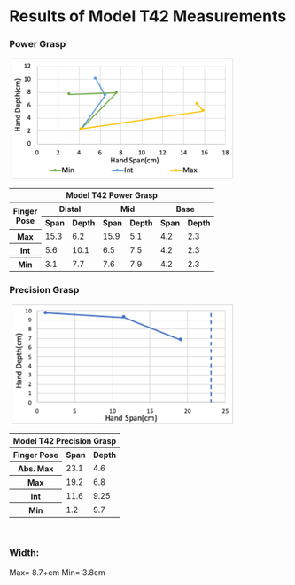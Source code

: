 # Results of Model T42 Measurements

### Power Grasp
<image>
<img src="Images/T42_Power_Chart.png" width="400">
</image>

<table>
    <thead>
        <tr>
            <th colspan=7> Model T42 Power Grasp </th>
        </tr>
    </thead>
    <tbody>
        <tr>
            <th rowspan=2> Finger <br> Pose </th>
            <th colspan=2> Distal </th>
            <th colspan=2> Mid </th>
            <th colspan=2> Base </th>
        </tr>
        <tr>
            <th colspan=1> Span </th>
            <th colspan=1>Depth</th>
            <th colspan=1> Span </th>
            <th colspan=1>Depth</th>
            <th colspan=1> Span </th>
            <th colspan=1>Depth</th>
        </tr>
        <tr>
            <th colspan=1> Max </th>
            <td colspan=1> 15.3 </td>
            <td colspan=1> 6.2 </td>
            <td colspan=1> 15.9 </td>
            <td colspan=1> 5.1 </td>
            <td colspan=1> 4.2 </td>
            <td colspan=1> 2.3 </td>
        </tr>
        <tr>
            <th colspan=1> Int </th>
            <td colspan=1> 5.6 </td>
            <td colspan=1> 10.1 </td>
            <td colspan=1> 6.5 </td>
            <td colspan=1> 7.5 </td>
            <td colspan=1> 4.2 </td>
            <td colspan=1> 2.3 </td>
        </tr>
        <tr>
            <th colspan=1> Min </th>
            <td colspan=1> 3.1 </td>
            <td colspan=1> 7.7 </td>
            <td colspan=1> 7.6 </td>
            <td colspan=1> 7.9 </td>
            <td colspan=1> 4.2 </td>
            <td colspan=1> 2.3 </td>
        </tr>
    </tbody>
</table>

### Precision Grasp

 <image>
<img src="Images/T42_Precision_Chart.png" width="400">
</image>

<table>
    <thead>
        <tr>
            <th colspan=3> Model T42 Precision Grasp </th>
        </tr>
    </thead>
    <tbody>
        <tr>           
            <th colspan=1> Finger Pose </th>
            <th colspan=1> Span </th>
            <th colspan=1>Depth</th>
        </tr>
        <tr>
            <th colspan=1> Abs. Max </th>
            <td colspan=1> 23.1 </td>
            <td colspan=1> 4.6 </td>
        </tr>
        <tr>
            <th colspan=1> Max </th>
            <td colspan=1> 19.2 </td>
            <td colspan=1> 6.8 </td>
        </tr>
        <tr>
            <th colspan=1> Int </th>
            <td colspan=1> 11.6 </td>
            <td colspan=1> 9.25 </td>
        </tr>
        <tr>
            <th colspan=1> Min </th>
            <td colspan=1> 1.2 </td>
            <td colspan=1> 9.7 </td>
        </tr>
    </tbody>
</table>
<br>

### Width:
Max= 8.7+cm Min= 3.8cm